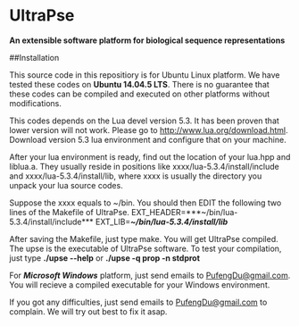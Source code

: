 # UltraPse
**An extensible software platform for biological sequence representations**

##Installation

This source code in this repositiory is for Ubuntu Linux platform. We have tested these codes on **Ubuntu 14.04.5 LTS**. There is no guarantee that these codes can be compiled and executed on other platforms without modifications.

This codes depends on the Lua devel version 5.3. It has been proven that lower version will not work. Please go to http://www.lua.org/download.html. Download version 5.3 lua environment and configure that on your machine.

After your lua environment is ready, find out the location of your lua.hpp and liblua.a. They usually reside in positions like 
xxxx/lua-5.3.4/install/include and xxxx/lua-5.3.4/install/lib, where xxxx is usually the directory you unpack your lua source codes.

Suppose the xxxx equals to ~/bin. You should then EDIT the following two lines of the Makefile of UltraPse.
EXT_HEADER=***~/bin/lua-5.3.4/install/include***
EXT_LIB=***~/bin/lua-5.3.4/install/lib***

After saving the Makefile, just type make. You will get UltraPse compiled. The upse is the executable of UltraPse software.
To test your compilation, just type **./upse --help** or **./upse -q prop -n stdprot**

For ***Microsoft Windows*** platform, just send emails to PufengDu@gmail.com. You will recieve a compiled executable for your Windows environment.

If you got any difficulties, just send emails to PufengDu@gmail.com to complain. We will try out best to fix it asap.
